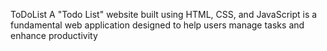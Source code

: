 ToDoList
A "Todo List" website built using HTML, CSS, and JavaScript is a fundamental web application designed to help users manage tasks and enhance productivity
